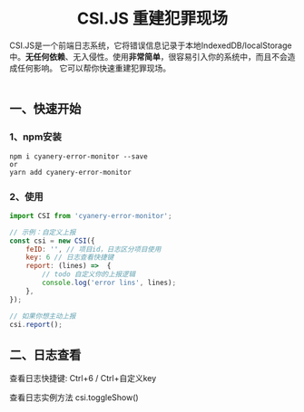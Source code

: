 
<p align="center">
  <h1 align="center">CSI.JS 重建犯罪现场</h1>
  <p align="left">
 CSI.JS是一个前端日志系统，它将错误信息记录于本地IndexedDB/localStorage中。<strong>无任何依赖</strong>、无入侵性。使用<strong>非常简单</strong>，很容易引入你的系统中，而且不会造成任何影响。
它可以帮你快速重建犯罪现场。
    <br />
    <br />
  </p>
</p>


## 一、快速开始

### 1、npm安装
```shell script
npm i cyanery-error-monitor --save
or
yarn add cyanery-error-monitor
```

### 2、使用
```javascript
import CSI from 'cyanery-error-monitor';

// 示例：自定义上报
const csi = new CSI({
    feID: '', // 项目id，日志区分项目使用
    key: 6 // 日志查看快捷键
    report: (lines) =>  {
        // todo 自定义你的上报逻辑
        console.log('error lins', lines);
    }, 
});

// 如果你想主动上报
csi.report();
```

## 二、日志查看

<p>查看日志快捷键: Ctrl+6 / Ctrl+自定义key</p>
<p>查看日志实例方法 csi.toggleShow()</p>
